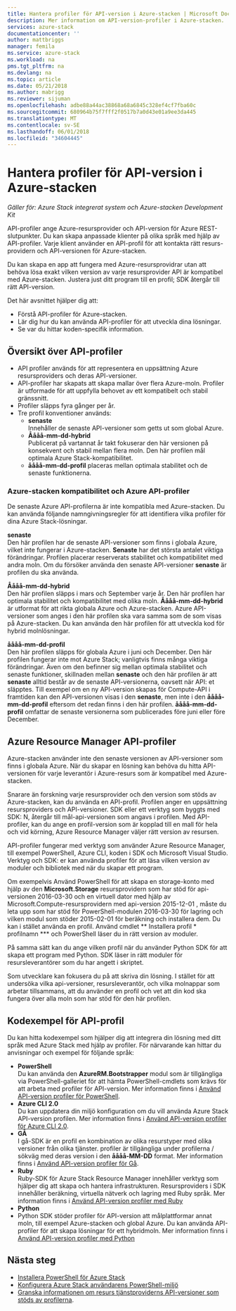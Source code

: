 ```yaml
---
title: Hantera profiler för API-version i Azure-stacken | Microsoft Docs
description: Mer information om API-version-profiler i Azure-stacken.
services: azure-stack
documentationcenter: ''
author: mattbriggs
manager: femila
ms.service: azure-stack
ms.workload: na
pms.tgt_pltfrm: na
ms.devlang: na
ms.topic: article
ms.date: 05/21/2018
ms.author: mabrigg
ms.reviewer: sijuman
ms.openlocfilehash: adbe88a44ac38868a68a6845c328ef4cf7fba60c
ms.sourcegitcommit: 680964b75f7fff2f0517b7a0d43e01a9ee3da445
ms.translationtype: MT
ms.contentlocale: sv-SE
ms.lasthandoff: 06/01/2018
ms.locfileid: "34604445"
---
```

# <a name="manage-api-version-profiles-in-azure-stack"></a>Hantera profiler för API-version i Azure-stacken

*Gäller för: Azure Stack integrerat system och Azure-stacken Development Kit*

API-profiler ange Azure-resursprovider och API-version för Azure REST-slutpunkter. Du kan skapa anpassade klienter på olika språk med hjälp av API-profiler. Varje klient använder en API-profil för att kontakta rätt resurs-providern och API-versionen för Azure-stacken.

Du kan skapa en app att fungera med Azure-resursprovidrar utan att behöva lösa exakt vilken version av varje resursprovider API är kompatibel med Azure-stacken. Justera just ditt program till en profil; SDK återgår till rätt API-version.

Det här avsnittet hjälper dig att:

 - Förstå API-profiler för Azure-stacken.
 - Lär dig hur du kan använda API-profiler för att utveckla dina lösningar.
 - Se var du hittar koden-specifik information.

## <a name="summary-of-api-profiles"></a>Översikt över API-profiler

- API profiler används för att representera en uppsättning Azure resursproviders och deras API-versioner.
- API-profiler har skapats att skapa mallar över flera Azure-moln. Profiler är utformade för att uppfylla behovet av ett kompatibelt och stabil gränssnitt.
- Profiler släpps fyra gånger per år.
- Tre profil konventioner används:
    - **senaste**  
        Innehåller de senaste API-versioner som getts ut som global Azure.
    - **Åååå-mm-dd-hybrid**  
    Publicerat på vartannat år takt fokuserar den här versionen på konsekvent och stabil mellan flera moln. Den här profilen mål optimala Azure Stack-kompatibilitet.
    - **åååå-mm-dd-profil** placeras mellan optimala stabilitet och de senaste funktionerna.

### <a name="azure-api-profiles-and-azure-stack-compatibility"></a>Azure-stacken kompatibilitet och Azure API-profiler

De senaste Azure API-profilerna är inte kompatibla med Azure-stacken. Du kan använda följande namngivningsregler för att identifiera vilka profiler för dina Azure Stack-lösningar.

**senaste**  
Den här profilen har de senaste API-versioner som finns i globala Azure, vilket inte fungerar i Azure-stacken. **Senaste** har det största antalet viktiga förändringar. Profilen placerar reserverats stabilitet och kompatibilitet med andra moln. Om du försöker använda den senaste API-versioner **senaste** är profilen du ska använda.

**Åååå-mm-dd-hybrid**  
Den här profilen släpps i mars och September varje år. Den här profilen har optimala stabilitet och kompatibilitet med olika moln. **Åååå-mm-dd-hybrid** är utformat för att rikta globala Azure och Azure-stacken. Azure API-versioner som anges i den här profilen ska vara samma som de som visas på Azure-stacken. Du kan använda den här profilen för att utveckla kod för hybrid molnlösningar.

**åååå-mm-dd-profil**  
Den här profilen släpps för globala Azure i juni och December. Den här profilen fungerar inte mot Azure Stack; vanligtvis finns många viktiga förändringar. Även om den befinner sig mellan optimala stabilitet och senaste funktioner, skillnaden mellan **senaste** och den här profilen är att **senaste** alltid består av de senaste API-versionerna, oavsett när API: et släpptes. Till exempel om en ny API-version skapas för Compute-API i framtiden kan den API-versionen visas i den **senaste**, men inte i den **åååå-mm-dd-profil** eftersom det redan finns i den här profilen.  **åååå-mm-dd-profil** omfattar de senaste versionerna som publicerades före juni eller före December.

## <a name="azure-resource-manager-api-profiles"></a>Azure Resource Manager API-profiler

Azure-stacken använder inte den senaste versionen av API-versioner som finns i globala Azure. När du skapar en lösning kan behöva du hitta API-versionen för varje leverantör i Azure-resurs som är kompatibel med Azure-stacken.

Snarare än forskning varje resursprovider och den version som stöds av Azure-stacken, kan du använda en API-profil. Profilen anger en uppsättning resursproviders och API-versioner. SDK eller ett verktyg som byggts med SDK: N, återgår till mål-api-versionen som angavs i profilen. Med API-profiler, kan du ange en profil-version som är kopplad till en mall för hela och vid körning, Azure Resource Manager väljer rätt version av resursen.

API-profiler fungerar med verktyg som använder Azure Resource Manager, till exempel PowerShell, Azure CLI, koden i SDK och Microsoft Visual Studio. Verktyg och SDK: er kan använda profiler för att läsa vilken version av moduler och bibliotek med när du skapar ett program.

Om exempelvis Använd PowerShell för att skapa en storage-konto med hjälp av den **Microsoft.Storage** resursprovidern som har stöd för api-versionen 2016-03-30 och en virtuell dator med hjälp av Microsoft.Compute-resursprovidern med api-version 2015-12-01 , måste du leta upp som har stöd för PowerShell-modulen 2016-03-30 för lagring och vilken modul som stöder 2015-02-01 för beräkning och installera dem. Du kan i stället använda en profil. Använd cmdlet ** Installera profil * profilnamn *** och PowerShell läser du in rätt version av moduler.

På samma sätt kan du ange vilken profil när du använder Python SDK för att skapa ett program med Python. SDK läser in rätt moduler för resursleverantörer som du har angett i skriptet.

Som utvecklare kan fokusera du på att skriva din lösning. I stället för att undersöka vilka api-versioner, resursleverantör, och vilka molnappar som arbetar tillsammans, att du använder en profil och vet att din kod ska fungera över alla moln som har stöd för den här profilen.

## <a name="api-profile-code-samples"></a>Kodexempel för API-profil

Du kan hitta kodexempel som hjälper dig att integrera din lösning med ditt språk med Azure Stack med hjälp av profiler. För närvarande kan hittar du anvisningar och exempel för följande språk:

- **PowerShell**  
Du kan använda den **AzureRM.Bootstrapper** modul som är tillgängliga via PowerShell-galleriet för att hämta PowerShell-cmdlets som krävs för att arbeta med profiler för API-version. Mer information finns i [Använd API-version profiler för PowerShell](azure-stack-version-profiles-powershell.md).
- **Azure CLI 2.0**  
Du kan uppdatera din miljö konfiguration om du vill använda Azure Stack API-version profilen. Mer information finns i [Använd API-version profiler för Azure CLI 2.0](azure-stack-version-profiles-azurecli2.md).
- **GÅ**  
I gå-SDK är en profil en kombination av olika resurstyper med olika versioner från olika tjänster. profiler är tillgängliga under profilerna / sökväg med deras version i den **åååå-MM-DD** format. Mer information finns i [Använd API-version profiler för Gå](azure-stack-version-profiles-go.md).
- **Ruby**  
Ruby-SDK för Azure Stack Resource Manager innehåller verktyg som hjälper dig att skapa och hantera infrastrukturen. Resursproviders i SDK innehåller beräkning, virtuella nätverk och lagring med Ruby språk. Mer information finns i [Använd API-version profiler med Ruby](azure-stack-version-profiles-ruby.md)
- **Python**  
- Python SDK stöder profiler för API-version att målplattformar annat moln, till exempel Azure-stacken och global Azure. Du kan använda API-profiler för att skapa lösningar för ett hybridmoln. Mer information finns i [Använd API-version profiler med Python](azure-stack-version-profiles-python.md)

## <a name="next-steps"></a>Nästa steg

* [Installera PowerShell för Azure Stack](azure-stack-powershell-install.md)
* [Konfigurera Azure Stack användarens PowerShell-miljö](azure-stack-powershell-configure-user.md)
* [Granska informationen om resurs tjänstproviderns API-versioner som stöds av profilerna](azure-stack-profiles-azure-resource-manager-versions.md).
